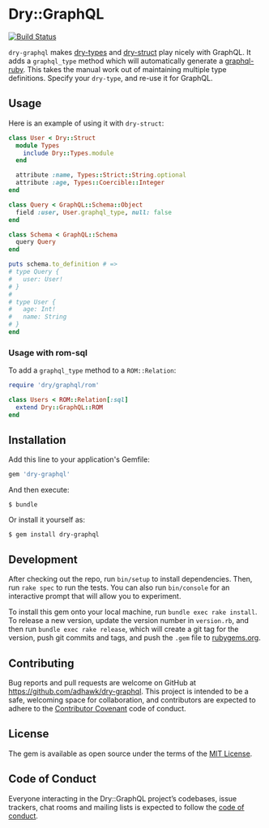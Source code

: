 # Dry::GraphQL
[![Build Status](https://travis-ci.org/adHawk/dry-graphql.svg?branch=master)](https://travis-ci.org/adHawk/dry-graphql)

`dry-graphql` makes [dry-types](https://dry-rb.org/gems/dry-types/) and
[dry-struct](https://dry-rb.org/gems/dry-types/) play nicely with GraphQL. It
adds a `graphql_type` method which will automatically generate a
[graphql-ruby](http://graphql-ruby.org/). This takes the manual work out of
maintaining multiple type definitions. Specify your `dry-type`, and re-use it
for GraphQL.

## Usage

Here is an example of using it with `dry-struct`:

```ruby
class User < Dry::Struct
  module Types
    include Dry::Types.module
  end

  attribute :name, Types::Strict::String.optional
  attribute :age, Types::Coercible::Integer
end

class Query < GraphQL::Schema::Object
  field :user, User.graphql_type, null: false
end

class Schema < GraphQL::Schema
  query Query
end

puts schema.to_definition # =>
# type Query {
#   user: User!
# }
#
# type User {
#   age: Int!
#   name: String
# }
end
```

### Usage with rom-sql

To add a `graphql_type` method to a `ROM::Relation`:


```ruby
require 'dry/graphql/rom'

class Users < ROM::Relation[:sql]
  extend Dry::GraphQL::ROM
end
```

## Installation

Add this line to your application's Gemfile:

```ruby
gem 'dry-graphql'
```

And then execute:

    $ bundle

Or install it yourself as:

    $ gem install dry-graphql


## Development

After checking out the repo, run `bin/setup` to install dependencies. Then, run
`rake spec` to run the tests. You can also run `bin/console` for an interactive
prompt that will allow you to experiment.

To install this gem onto your local machine, run `bundle exec rake install`. To
release a new version, update the version number in `version.rb`, and then run
`bundle exec rake release`, which will create a git tag for the version, push
git commits and tags, and push the `.gem` file to
[rubygems.org](https://rubygems.org).

## Contributing

Bug reports and pull requests are welcome on GitHub at
https://github.com/adhawk/dry-graphql. This project is intended to be a safe,
welcoming space for collaboration, and contributors are expected to adhere to
the [Contributor Covenant](http://contributor-covenant.org) code of conduct.

## License

The gem is available as open source under the terms of the [MIT
License](https://opensource.org/licenses/MIT).

## Code of Conduct

Everyone interacting in the Dry::GraphQL project’s codebases, issue trackers,
chat rooms and mailing lists is expected to follow the [code of
conduct](https://github.com/adhawk/dry-graphql/blob/master/CODE_OF_CONDUCT.md).
